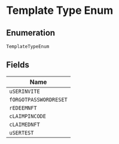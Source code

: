 
# Template Type Enum

## Enumeration

`TemplateTypeEnum`

## Fields

| Name |
|  --- |
| `uSERINVITE` |
| `fORGOTPASSWORDRESET` |
| `rEDEEMNFT` |
| `cLAIMPINCODE` |
| `cLAIMEDNFT` |
| `uSERTEST` |

